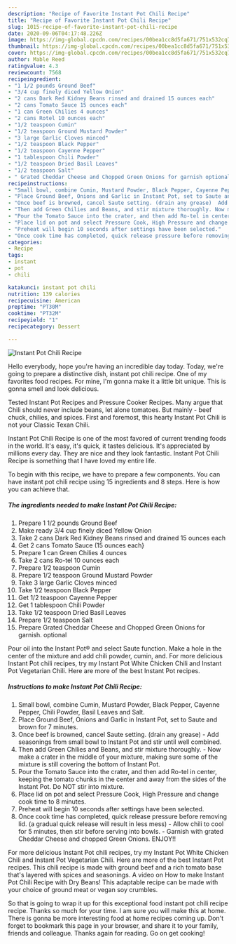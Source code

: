 ```yaml
---
description: "Recipe of Favorite Instant Pot Chili Recipe"
title: "Recipe of Favorite Instant Pot Chili Recipe"
slug: 1015-recipe-of-favorite-instant-pot-chili-recipe
date: 2020-09-06T04:17:48.226Z
image: https://img-global.cpcdn.com/recipes/00bea1cc8d5fa671/751x532cq70/instant-pot-chili-recipe-recipe-main-photo.jpg
thumbnail: https://img-global.cpcdn.com/recipes/00bea1cc8d5fa671/751x532cq70/instant-pot-chili-recipe-recipe-main-photo.jpg
cover: https://img-global.cpcdn.com/recipes/00bea1cc8d5fa671/751x532cq70/instant-pot-chili-recipe-recipe-main-photo.jpg
author: Mable Reed
ratingvalue: 4.3
reviewcount: 7568
recipeingredient:
- "1 1/2 pounds Ground Beef"
- "3/4 cup finely diced Yellow Onion"
- "2 cans Dark Red Kidney Beans rinsed and drained 15 ounces each"
- "2 cans Tomato Sauce 15 ounces each"
- "1 can Green Chilies 4 ounces"
- "2 cans Rotel 10 ounces each"
- "1/2 teaspoon Cumin"
- "1/2 teaspoon Ground Mustard Powder"
- "3 large Garlic Cloves minced"
- "1/2 teaspoon Black Pepper"
- "1/2 teaspoon Cayenne Pepper"
- "1 tablespoon Chili Powder"
- "1/2 teaspoon Dried Basil Leaves"
- "1/2 teaspoon Salt"
- " Grated Cheddar Cheese and Chopped Green Onions for garnish optional"
recipeinstructions:
- "Small bowl, combine Cumin, Mustard Powder, Black Pepper, Cayenne Pepper, Chili Powder, Basil Leaves and Salt."
- "Place Ground Beef, Onions and Garlic in Instant Pot, set to Saute and brown for 7 minutes."
- "Once beef is browned, cancel Saute setting. (drain any grease)  Add seasonings from small bowl to Instant Pot and stir until well combined."
- "Then add Green Chilies and Beans, and stir mixture thoroughly. Now make a crater in the middle of your mixture, making sure some of the mixture is still covering the bottom of Instant Pot."
- "Pour the Tomato Sauce into the crater, and then add Ro-tel in center, keeping the tomato chunks in the center and away from the sides of the Instant Pot. Do NOT stir into mixture."
- "Place lid on pot and select Pressure Cook, High Pressure and change cook time to 8 minutes."
- "Preheat will begin 10 seconds after settings have been selected."
- "Once cook time has completed, quick release pressure before removing lid. (a gradual quick release will result in less mess) Allow chili to cool for 5 minutes, then stir before serving into bowls. Garnish with grated Cheddar Cheese and chopped Green Onions. ENJOY!!"
categories:
- Recipe
tags:
- instant
- pot
- chili

katakunci: instant pot chili 
nutrition: 139 calories
recipecuisine: American
preptime: "PT30M"
cooktime: "PT32M"
recipeyield: "1"
recipecategory: Dessert

---
```



![Instant Pot Chili Recipe](https://img-global.cpcdn.com/recipes/00bea1cc8d5fa671/751x532cq70/instant-pot-chili-recipe-recipe-main-photo.jpg)

Hello everybody, hope you're having an incredible day today. Today, we're going to prepare a distinctive dish, instant pot chili recipe. One of my favorites food recipes. For mine, I'm gonna make it a little bit unique. This is gonna smell and look delicious.

Tested Instant Pot Recipes and Pressure Cooker Recipes. Many argue that Chili should never include beans, let alone tomatoes. But mainly - beef chuck, chilies, and spices. First and foremost, this hearty Instant Pot Chili is not your Classic Texan Chili.

Instant Pot Chili Recipe is one of the most favored of current trending foods in the world. It's easy, it's quick, it tastes delicious. It's appreciated by millions every day. They are nice and they look fantastic. Instant Pot Chili Recipe is something that I have loved my entire life.


To begin with this recipe, we have to prepare a few components. You can have instant pot chili recipe using 15 ingredients and 8 steps. Here is how you can achieve that.

<!--inarticleads1-->

##### The ingredients needed to make Instant Pot Chili Recipe:

1. Prepare 1 1/2 pounds Ground Beef
1. Make ready 3/4 cup finely diced Yellow Onion
1. Take 2 cans Dark Red Kidney Beans rinsed and drained 15 ounces each
1. Get 2 cans Tomato Sauce (15 ounces each}
1. Prepare 1 can Green Chilies 4 ounces
1. Take 2 cans Ro-tel 10 ounces each
1. Prepare 1/2 teaspoon Cumin
1. Prepare 1/2 teaspoon Ground Mustard Powder
1. Take 3 large Garlic Cloves minced
1. Take 1/2 teaspoon Black Pepper
1. Get 1/2 teaspoon Cayenne Pepper
1. Get 1 tablespoon Chili Powder
1. Take 1/2 teaspoon Dried Basil Leaves
1. Prepare 1/2 teaspoon Salt
1. Prepare  Grated Cheddar Cheese and Chopped Green Onions for garnish. optional


Pour oil into the Instant Pot® and select Saute function. Make a hole in the center of the mixture and add chili powder, cumin, and. For more delicious Instant Pot chili recipes, try my Instant Pot White Chicken Chili and Instant Pot Vegetarian Chili. Here are more of the best Instant Pot recipes. 

<!--inarticleads2-->

##### Instructions to make Instant Pot Chili Recipe:

1. Small bowl, combine Cumin, Mustard Powder, Black Pepper, Cayenne Pepper, Chili Powder, Basil Leaves and Salt.
1. Place Ground Beef, Onions and Garlic in Instant Pot, set to Saute and brown for 7 minutes.
1. Once beef is browned, cancel Saute setting. (drain any grease)  - Add seasonings from small bowl to Instant Pot and stir until well combined.
1. Then add Green Chilies and Beans, and stir mixture thoroughly. - Now make a crater in the middle of your mixture, making sure some of the mixture is still covering the bottom of Instant Pot.
1. Pour the Tomato Sauce into the crater, and then add Ro-tel in center, keeping the tomato chunks in the center and away from the sides of the Instant Pot. Do NOT stir into mixture.
1. Place lid on pot and select Pressure Cook, High Pressure and change cook time to 8 minutes.
1. Preheat will begin 10 seconds after settings have been selected.
1. Once cook time has completed, quick release pressure before removing lid. (a gradual quick release will result in less mess) - Allow chili to cool for 5 minutes, then stir before serving into bowls. - Garnish with grated Cheddar Cheese and chopped Green Onions. ENJOY!!


For more delicious Instant Pot chili recipes, try my Instant Pot White Chicken Chili and Instant Pot Vegetarian Chili. Here are more of the best Instant Pot recipes. This chili recipe is made with ground beef and a rich tomato base that&#39;s layered with spices and seasonings. A video on How to make Instant Pot Chili Recipe with Dry Beans! This adaptable recipe can be made with your choice of ground meat or vegan soy crumbles. 

So that is going to wrap it up for this exceptional food instant pot chili recipe recipe. Thanks so much for your time. I am sure you will make this at home. There is gonna be more interesting food at home recipes coming up. Don't forget to bookmark this page in your browser, and share it to your family, friends and colleague. Thanks again for reading. Go on get cooking!
